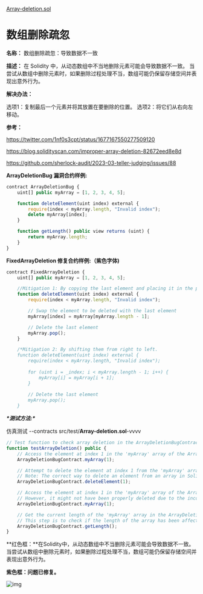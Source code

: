 [Array-deletion.sol](https://github.com/SunWeb3Sec/DeFiVulnLabs/blob/main/src/test/Array-deletion.sol)

# 数组删除疏忽

**名称：** 数组删除疏忽：导致数据不一致

**描述：** 在 Solidity 中，从动态数组中不当地删除元素可能会导致数据不一致。 当尝试从数组中删除元素时，如果删除过程处理不当，数组可能仍保留存储空间并表现出意外行为。

**解决办法：**

选项1：复制最后一个元素并将其放置在要删除的位置。 选项2：将它们从右向左移动。

**参考：**

https://twitter.com/1nf0s3cpt/status/1677167550277509120

https://blog.solidityscan.com/improper-array-deletion-82672eed8e8d

https://github.com/sherlock-audit/2023-03-teller-judging/issues/88

**ArrayDeletionBug 漏洞合约样例:**

```jsx
contract ArrayDeletionBug {
    uint[] public myArray = [1, 2, 3, 4, 5];

    function deleteElement(uint index) external {
        require(index < myArray.length, "Invalid index");
        delete myArray[index];
    }

    function getLength() public view returns (uint) {
        return myArray.length;
    }
}
```

**FixedArrayDeletion 修复合约样例:（紫色字体)**

```jsx
contract FixedArrayDeletion {
    uint[] public myArray = [1, 2, 3, 4, 5];

    //Mitigation 1: By copying the last element and placing it in the position to be removed.
    function deleteElement(uint index) external {
        require(index < myArray.length, "Invalid index");

        // Swap the element to be deleted with the last element
        myArray[index] = myArray[myArray.length - 1];

        // Delete the last element
        myArray.pop();
    }

    /*Mitigation 2: By shifting them from right to left.
    function deleteElement(uint index) external {
        require(index < myArray.length, "Invalid index");
        
        for (uint i = _index; i < myArray.length - 1; i++) {
            myArray[i] = myArray[i + 1];
        }
        
        // Delete the last element
        myArray.pop();
    }
```

***\*测试方法:\****

仿真测试 --contracts src/test/**Array-deletion.sol**-vvvv

```jsx
// Test function to check array deletion in the ArrayDeletionBugContract.
function testArrayDeletion() public {
    // Access the element at index 1 in the 'myArray' array of the ArrayDeletionBugContract.
    ArrayDeletionBugContract.myArray(1);

    // Attempt to delete the element at index 1 from the 'myArray' array, but it is incorrect.
    // Note: The correct way to delete an element from an array in Solidity is not shown here.
    ArrayDeletionBugContract.deleteElement(1);

    // Access the element at index 1 in the 'myArray' array of the ArrayDeletionBugContract again.
    // However, it might not have been properly deleted due to the incorrect delete operation.
    ArrayDeletionBugContract.myArray(1);

    // Get the current length of the 'myArray' array in the ArrayDeletionBugContract.
    // This step is to check if the length of the array has been affected by the incorrect deletion.
    ArrayDeletionBugContract.getLength();
}
```

**红色框：**在Solidity中，从动态数组中不当删除元素可能会导致数据不一致。 当尝试从数组中删除元素时，如果删除过程处理不当，数组可能仍保留存储空间并表现出意外行为。

**紫色框：问题已修复。**

![img](https://web3sec.notion.site/image/https%3A%2F%2Fs3-us-west-2.amazonaws.com%2Fsecure.notion-static.com%2F8e3277c3-ea93-4173-87c0-253809371bed%2FUntitled.png?table=block&id=1e01fe04-3b56-4d8e-a4e0-ae880f66d86a&spaceId=369b5001-5511-4fe6-a099-48af1d841f20&width=2000&userId=&cache=v2)